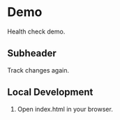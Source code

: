 # Demo 

Health check demo.

## Subheader

Track changes again.

## Local Development

1. Open index.html in your browser.
